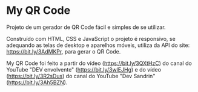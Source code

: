 # My QR Code
 
Projeto de um gerador de QR Code fácil e simples de se utilizar.

Construído com HTML, CSS e JavaScript o projeto é responsivo, se adequando as telas de desktop e aparelhos móveis, utiliza da API do site: https://bit.ly/3AdMKPr, para gerar o QR Code.

My QR Code foi feito a partir do vídeo (https://bit.ly/3QXtHzC) do canal do YouTube "DEV envolvente" (https://bit.ly/3wlEJHg) e do vídeo (https://bit.ly/3R2sDus) do canal do YouTube "Dev Sandrin" (https://bit.ly/3Ah5BZN).
